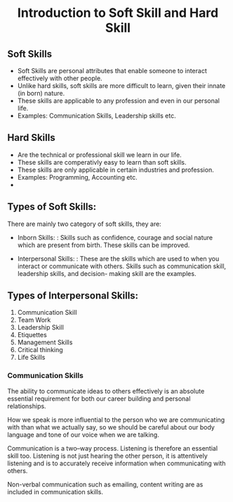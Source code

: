 # <center>Introduction to Soft Skill and Hard Skill</center>

## Soft Skills
- Soft Skills are personal attributes that enable someone to interact effectively with other people.
- Unlike hard skills, soft skills are more difficult to learn, given their innate (in born) nature.
- These skills are applicable to any profession and even in our personal life.
- Examples: Communication Skills, Leadership skills etc.
## Hard Skills
- Are the technical or professional skill we learn in our life.
- These skills are comperativly easy to learn than soft skills.
- These skills are only applicable in certain industries and profession.
- Examples: Programming, Accounting etc.
- 
## Types of Soft Skills:
There are mainly two category of soft skills, they are:
- Inborn Skills:
	: Skills such as confidence, courage and social nature which are present from birth. These skills can be improved.
  
- Interpersonal Skills:
	: These are the skills which are used to when you interact or communicate with others. Skills such as communication skill, leadership skills, and decision- making skill are the examples.

## Types of Interpersonal Skills:
 1. Communication Skill
 2. Team Work
 3. Leadership Skill
 4. Etiquettes
 5. Management Skills
 6. Critical thinking
 7. Life Skills 

### Communication Skills
The ability to communicate ideas to others effectively is an absolute essential requirement for both our career building and personal relationships.

How we speak is more influential to the person who we are communicating with than what we actually say, so we should be careful about our body language and tone of our voice when we are talking.

Communication is a two–way process. Listening is therefore an essential skill too. Listening is not just hearing the other person, it is attentively listening and is to accurately receive information when communicating with others.

Non-verbal communication such as emailing, content writing are as included in communication skills.


	
  
<!--stackedit_data:
eyJoaXN0b3J5IjpbMTQ5Nzk5NDE3OSw0Njg4OTI4NzQsNzk1Mj
cwNjg5XX0=
-->